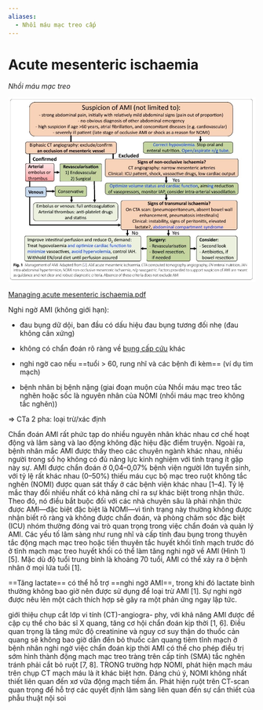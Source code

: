 ```yaml
---
aliases:
  - Nhồi máu mạc treo cấp
---
```

# Acute mesenteric ischaemia
  
*Nhồi máu mạc treo*
  

  
![../200 FILES/201 Image/image/Acute mesenteric ischaemia-1712673247622.webp](../200%20FILES/201%20Image/image/Acute%20mesenteric%20ischaemia-1712673247622.webp)
  

  
[Managing acute mesenteric ischaemia.pdf](Managing%20acute%20mesenteric%20ischaemia.pdf)
  

  
Nghi ngờ AMI (không giới hạn):
  
- đau bụng dữ dội, ban đầu có dấu hiệu đau bụng tương đối nhẹ (đau không cân xứng)
  
- không có chẩn đoán rõ ràng về [bụng cấp cứu](./%C4%91au%20b%E1%BB%A5ng%20c%E1%BA%A5p.md) khác
  
- nghi ngờ cao nếu ==tuổi > 60, rung nhĩ và các bệnh đi kèm== (ví dụ tim mạch)
  
- bệnh nhân bị bệnh nặng (giai đoạn muộn của Nhồi máu mạc treo tắc nghẽn hoặc sốc là nguyên nhân của NOMI (nhồi máu mạc treo không tắc nghẽn))
  

  
=> CTa 2 pha: loại trừ/xác định
  

  
Chẩn đoán AMI rất phức tạp do nhiều nguyên nhân khác nhau cơ chế hoạt động và lâm sàng và lao động không đặc hiệu đặc điểm truyện. Ngoài ra, bệnh nhân mắc AMI được thấy theo các chuyên ngành khác nhau, nhiều người trong số họ không có đủ năng lực kinh nghiệm với tình trạng ít gặp này sự. AMI được chẩn đoán ở 0,04–0,07% bệnh viện người lớn tuyển sinh, với tỷ lệ rất khác nhau (0–50%) thiếu máu cục bộ mạc treo ruột không tắc nghẽn (NOMI) được quan sát thấy ở các bệnh viện khác nhau [1–4]. Tỷ lệ mắc thay đổi nhiều nhất có khả năng chỉ ra sự khác biệt trong nhận thức. Theo đó, nó điều bắt buộc đối với các nhà chuyên sâu là phải nhận thức được AMI—đặc biệt đặc biệt là NOMI—vì tình trạng này thường không được nhận biết rõ ràng và không được chẩn đoán, và phòng chăm sóc đặc biệt (ICU) nhóm thường đóng vai trò quan trọng trong việc chẩn đoán và quản lý AMI. Các yếu tố lâm sàng như rung nhĩ và cấp tính đau bụng trong thuyên tắc động mạch mạc treo hoặc tiền thuyên tắc huyết khối tĩnh mạch trước đó ở tĩnh mạch mạc treo huyết khối có thể làm tăng nghi ngờ về AMI (Hình 1) [5]. Mặc dù độ tuổi trung bình là khoảng 70 tuổi, AMI có thể xảy ra ở bệnh nhân ở mọi lứa tuổi [1].
  

  
==Tăng lactate== có thể hỗ trợ ==nghi ngờ AMI==, trong khi đó lactate bình thường không bao giờ nên được sử dụng để loại trừ AMI [1]. Sự nghi ngờ được nêu lên một cách thích hợp sẽ gây ra một phản ứng ngay lập tức.
  

  
giới thiệu chụp cắt lớp vi tính (CT)-angiogra- phy, với khả năng AMI được đề cập cụ thể cho bác sĩ X quang, tăng cơ hội chẩn đoán kịp thời [1, 6]. Điều quan trọng là tăng mức độ creatinine và nguy cơ suy thận do thuốc cản quang sẽ không bao giờ dẫn đến bỏ thuốc cản quang tiêm tĩnh mạch ở bệnh nhân nghi ngờ việc chẩn đoán kịp thời AMI có thể cho phép điều trị sớm hình thành động mạch mạc treo tràng trên cấp tính (SMA) tắc nghẽn tránh phải cắt bỏ ruột [7, 8]. TRONG trường hợp NOMI, phát hiện mạch máu trên chụp CT mạch máu là ít khác biệt hơn. Đáng chú ý, NOMI không nhất thiết liên quan đến xơ vữa động mạch tiềm ẩn. Phát hiện ruột trên CT-scan quan trọng để hỗ trợ các quyết định lâm sàng liên quan đến sự cần thiết của phẫu thuật nội soi